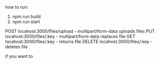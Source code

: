 how to run:
1. npm run build
2. npm run start

POST locahost:3000/files/upload - multipart/form-data uploads files
PUT locahost:3000/files/:key - multipart/form-data replaces file
GET locahost:3000/files/:key - returns file
DELETE locahost:3000/files/:key - deletes file

if you want to 